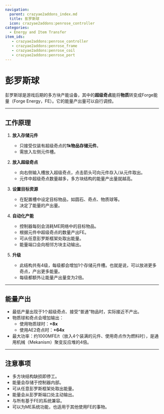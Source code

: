 ```yaml
---
navigation:
  parent: crazyae2addons_index.md
  title: 彭罗斯球
  icon: crazyae2addons:penrose_controller
categories:
  - Energy and Item Transfer
item_ids:
   - crazyae2addons:penrose_controller
   - crazyae2addons:penrose_frame
   - crazyae2addons:penrose_coil
   - crazyae2addons:penrose_port
---
```


# 彭罗斯球

<GameScene zoom="0.5" interactive={true}>
  <ImportStructure src="../assets/penrose_sphere.nbt" />
</GameScene>

彭罗斯球是游戏后期的多方块产能设备，其中的**超级奇点**能将**物质**转变成Forge能量（Forge Energy，FE）。它的能量产出量可以自行调控。

---

## 工作原理

1. **放入存储元件**
   - 只接受仅装有超级奇点的**1k物品存储元件**。
   - 需放入左侧元件槽。

2. **放入超级奇点**
   - 向右侧输入槽放入超级奇点，点击箭头可向元件存入/从元件取出。
   - 元件中超级奇点数量越多，多方块结构的能量产出量就越高。

3. **设置目标资源**
   - 在配置槽中设定目标物品，如圆石、奇点、物质球等。
   - 决定了能量的产出量。

4. **自动化产能**
   - 控制器每刻会消耗ME网络中的目标物品。
   - 根据元件中超级奇点的数量产出FE。
   - 可从任意彭罗斯框架处取出能量。
   - 能量端口会向相邻方块主动输出。

5. **升级**
   - 此结构共有4级，每级都会增加1个存储元件槽。也就是说，可以放进更多奇点，产出更多能量。
   - 每级都额外让能量产出量变为2倍。

---

## 能量产出

- 最低产量出现于1个超级奇点、接受“普通”物品时，实际接近不产出。
- 物质球和奇点会增加输出：
  - 使用物质球时：**+8x**
  - 使用AE2奇点时：**+64x**
- 最大功率：约1000MFE/t（放入4个装满的元件、使用奇点作为燃料时），是通用机械（Mekanism）聚变反应堆的4倍。

---

## 注意事项

- 多方块结构缺损即停工。
- 能量会存储于控制器内部。
- 可从任意彭罗斯框架处取出能量。
- 能量会从彭罗斯端口处主动输出。
- 与所有基于FE的系统兼容。
- 可以为ME系统功能，也适用于其他使用FE的事物。
